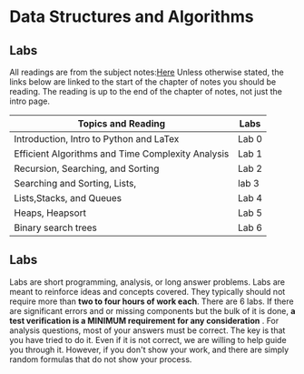# Data Structures and Algorithms 

## Labs

All readings are from the subject notes:[Here](https://seneca-ictoer.github.io/data-structures-and-algorithms/)
Unless otherwise stated, the links below are linked to the start of the chapter of notes you should be reading.  The reading is up to the end of the chapter of notes,  not just the intro page.

| Topics and Reading                                                                                                                                                                                                                                                                            | Labs             |
|-----------------------------------------------------------------------------------------------------------------------------------------------------------------------------------------------------------------------------------------------------------------------------------------------|---------------------------------------|
| Introduction, Intro to Python and LaTex                                                                                                | Lab 0        |
| Efficient Algorithms and Time Complexity Analysis                             | Lab 1     |
| Recursion, Searching, and Sorting                                                                                                                                                       | Lab 2     |
| Searching and Sorting,  Lists,                                                    | lab 3     |
| Lists,Stacks, and Queues                                                                                | Lab 4     |
| Heaps, Heapsort                                                                                                                                                                                    | Lab 5     |
| Binary search trees                                                                                                                                                                   | Lab 6    |





## Labs

Labs are short programming, analysis, or long answer problems. Labs are meant to reinforce ideas and concepts covered. They typically should not require more than **two to four hours of work each**. There are 6 labs.
If there are significant errors and or missing components but the bulk of it is done, **a test verification is a MINIMUM requirement for any consideration** .
For analysis questions, most of your answers must be correct. The key is that you have tried to do it. Even if it is not correct, we are willing to help guide you through it. However, if you don't show your work, and there are simply random formulas that do not show your process.


